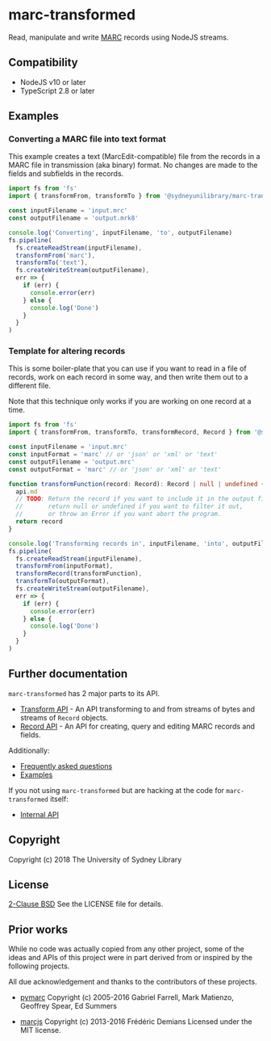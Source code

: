 # marc-transformed

Read, manipulate and write [MARC](https://www.loc.gov/marc/) records using NodeJS streams.


## Compatibility 

* NodeJS v10 or later
* TypeScript 2.8 or later



## Examples


### Converting a MARC file into text format

This example creates a text (MarcEdit-compatible) file from the records in a MARC file in transmission (aka binary)
format. No changes are made to the fields and subfields in the records.

```typescript
import fs from 'fs'
import { transformFrom, transformTo } from '@sydneyunilibrary/marc-transformed'

const inputFilename = 'input.mrc'
const outputFilename = 'output.mrk8'

console.log('Converting', inputFilename, 'to', outputFilename)
fs.pipeline(
  fs.createReadStream(inputFilename),
  transformFrom('marc'),
  transformTo('text'),
  fs.createWriteStream(outputFilename),
  err => {
    if (err) {
      console.error(err)
    } else {
      console.log('Done')
    }
  }
)
```


### Template for altering records

This is some boiler-plate that you can use if you want to read in a file of records, work on each record in some way,
and then write them out to a different file.

Note that this technique only works if you are working on one record at a time.

```typescript
import fs from 'fs'
import { transformFrom, transformTo, transformRecord, Record } from '@sydneyunilibrary/marc-transformed'

const inputFilename = 'input.mrc'
const inputFormat = 'marc' // or 'json' or 'xml' or 'text'
const outputFilename = 'output.mrc'
const outputFormat = 'marc' // or 'json' or 'xml' or 'text'

function transformFunction(record: Record): Record | null | undefined {
  api.md
  // TODO: Return the record if you want to include it in the output file, 
  //       return null or undefined if you want to filter it out,
  //       or throw an Error if you want abort the program. 
  return record 
}

console.log('Transforming records in', inputFilename, 'into', outputFilename)
fs.pipeline(
  fs.createReadStream(inputFilename),
  transformFrom(inputFormat),
  transformRecord(transformFunction),
  transformTo(outputFormat),
  fs.createWriteStream(outputFilename),
  err => {
    if (err) {
      console.error(err)
    } else {
      console.log('Done')
    }
  }
)
``` 



## Further documentation

`marc-transformed` has 2 major parts to its API.

* [Transform API](docs/transform-api.md) - An API transforming to and from streams of bytes and streams of `Record` objects.
* [Record API](docs/record-api.md) - An API for creating, query and editing MARC records and fields.

Additionally:

* [Frequently asked questions](docs/faq.md)
* [Examples](docs/examples.md)

If you not using `marc-transformed` but are hacking at the code for `marc-transformed` itself:

* [Internal API](docs/internal-api.md)  



## Copyright

Copyright (c) 2018 The University of Sydney Library



## License

[2-Clause BSD](https://opensource.org/licenses/BSD-2-Clause) 
See the LICENSE file for details.



## Prior works

While no code was actually copied from any other project, some of the ideas and
APIs of this project were in part derived from or inspired by the following
projects.

All due acknowledgement and thanks to the contributors of these projects.

* [pymarc](https://github.com/edsu/pymarc)
Copyright (c) 2005-2016 Gabriel Farrell, Mark Matienzo, Geoffrey Spear, Ed Summers

* [marcjs](https://github.com/fredericd/marcjs)
Copyright (c) 2013-2016 Frédéric Demians Licensed under the MIT license.
